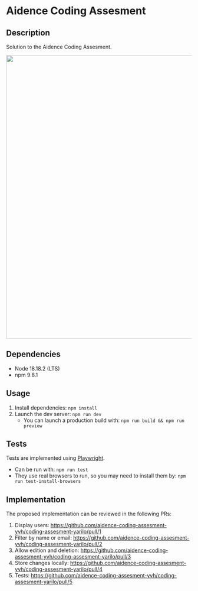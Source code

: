 # Aidence Coding Assesment

## Description

Solution to the Aidence Coding Assesment.

<img src="https://github.com/Yarilo/coding-assesment-yarilo/assets/2855384/93b55e7c-7fff-412a-bc83-35c95e45dcd8" width="768" />

## Dependencies

- Node 18.18.2 (LTS)
- npm 9.8.1

## Usage

1. Install dependencies: `npm install`
2. Launch the dev server: `npm run dev`
   - You can launch a production build with:
     `npm run build && npm run preview`

## Tests

Tests are implemented using [Playwright](https://playwright.dev/).

- Can be run with: `npm run test`
- They use real browsers to run, so you may need to install them by: `npm run test-install-browsers`

## Implementation

The proposed implementation can be reviewed in the following PRs:

1. Display users: https://github.com/aidence-coding-assesment-yvh/coding-assesment-yarilo/pull/1
2. Filter by name or email: https://github.com/aidence-coding-assesment-yvh/coding-assesment-yarilo/pull/2
3. Allow edition and deletion: https://github.com/aidence-coding-assesment-yvh/coding-assesment-yarilo/pull/3
4. Store changes locally: https://github.com/aidence-coding-assesment-yvh/coding-assesment-yarilo/pull/4
5. Tests: https://github.com/aidence-coding-assesment-yvh/coding-assesment-yarilo/pull/5
